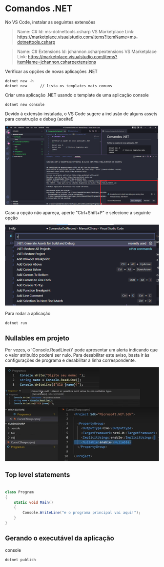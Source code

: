 # Comandos .NET

No VS Code, instalar as seguintes extensões
> Name: C#
> Id: ms-dotnettools.csharp
> VS Marketplace Link: https://marketplace.visualstudio.com/items?itemName=ms-dotnettools.csharp

> Name: C# Extensions
> Id: jchannon.csharpextensions
> VS Marketplace Link: https://marketplace.visualstudio.com/items?itemName=jchannon.csharpextensions


Verificar as opções de novas aplicações .NET
```
dotnet new -h
dotnet new      // lista os templates mais comuns
```

Criar uma aplicação .NET usando o template de uma aplicação console
```
dotnet new console
```

Devido à extensão instalada, o VS Code sugere a inclusão de alguns assets para construção e debug (aceite!)

![Adicionar extensão](./img/extensoes_csharp.png)

Caso a opção não apareça, aperte "Ctrl+Shift+P" e selecione a seguinte opção

![Assets C#](./img/assets_csharp.png)


Para rodar a aplicação
```
dotnet run
```


## Nullables em projeto

Por vezes, o 'Console.ReadLine()' pode apresentar um alerta indicando que o valor atribuído poderá ser nulo.
Para desabilitar este aviso, basta ir às configurações de programa e desabilitar a linha correspondente.

![Nullable enabled](./img/nullable_csharp.png)


## Top level statements

```C#

class Program
{
    static void Main()
    {
        Console.WriteLine("e o programa principal vai aqui!");
    }
}

```

## Gerando o executável da aplicação

console
```
dotnet publish
```